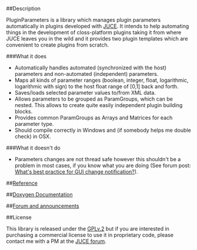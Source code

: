 ##Description

PluginParameters is a library which manages plugin parameters automatically in plugins developed with [JUCE](http://rawmaterialsoftware.com/juce.php). It intends to help automating things in the development of closs-platform plugins taking it from where JUCE leaves you in the wild and it provides two plugin templates which are convenient to create plugins from scratch. 

###What it does

* Automatically handles automated (synchronized with the host) parameters and non-automated (independent) parameters.
* Maps all kinds of parameter ranges (boolean, integer, float, logarithmic, logarithmic with sign) to the host float range of [0,1] back and forth.
* Saves/loads selected parameter values to/from XML data.
* Allows parameters to be grouped as ParamGroups, which can be nested. This allows to create quite easily independent plugin building blocks.
* Provides common ParamGroups as Arrays and Matrices for each parameter type.
* Should compile correctly in Windows and (if somebody helps me double check) in OSX.

###What it doesn't do

* Parameters changes are not thread safe however this shouldn't be a problem in most cases, if you know what you are doing (See forum post: [What's best practice for GUI change notification?](http://www.rawmaterialsoftware.com/viewtopic.php?f=8&t=10531)).

##[Reference](https://github.com/4drX/pluginparameters/wiki)

##[Doxygen Documentation](http://4drx.github.io/pluginparameters/annotated.html)

##[Forum and announcements](http://www.rawmaterialsoftware.com/viewtopic.php?f=6&t=11122&p=63732)

##License

This library is released under the [GPLv.2](http://www.gnu.org/licenses/gpl-2.0.html) but if you are interested in purchasing a commercial license to use it in proprietary code, please contact me with a PM at the [JUCE forum](http://www.rawmaterialsoftware.com/memberlist.php?mode=viewprofile&u=347).